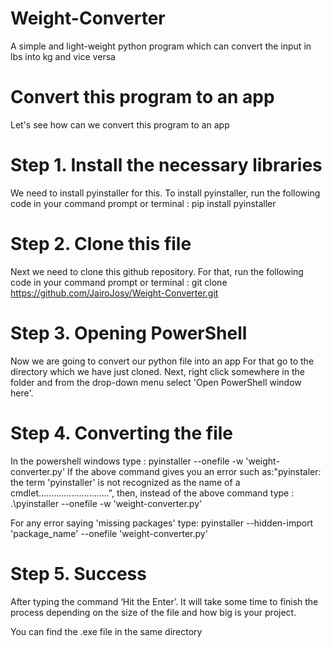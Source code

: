 # Weight-Converter
A simple and light-weight python program which can convert the input in lbs into kg and vice versa

# Convert this program to an app
Let's see how can we convert this program to an app

# Step 1. Install the necessary libraries
We need to install pyinstaller for this.
To install pyinstaller, run the following code in your command prompt or terminal :
 pip install pyinstaller

# Step 2. Clone this file
Next we need to clone this github repository.
For that, run the following code in your command prompt or terminal :
 git clone https://github.com/JairoJosy/Weight-Converter.git
 
# Step 3. Opening PowerShell
Now we are going to convert our python file into an app
For that go to the directory which we have just cloned.
Next, right click somewhere in the folder and from the drop-down menu select 'Open PowerShell window here'.

# Step 4. Converting the file
In the powershell windows type : pyinstaller --onefile -w 'weight-converter.py'
If the above command gives you an error such as:"pyinstaler: the term 'pyinstaller' is not recognized as the name of a cmdlet............................", then, instead of the above command type : .\pyinstaller --onefile -w 'weight-converter.py'

For any error saying 'missing packages' type: pyinstaller --hidden-import 'package_name' --onefile 'weight-converter.py'

# Step 5. Success
After typing the command ‘Hit the Enter’. 
It will take some time to finish the process depending on the size of the file and how big is your project. 

You can find the .exe file in the same directory

